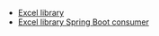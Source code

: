 
- [Excel library](commons_excel/README.md)
- [Excel library Spring Boot consumer](commons_excel_sb_consumer/README.md)
